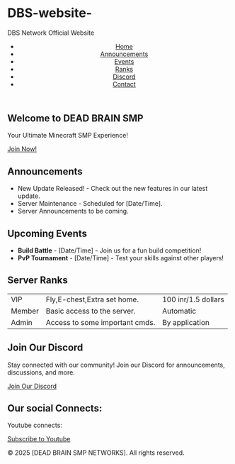 # DBS-website-
DBS Network Official Website 
<!DOCTYPE html>
<html lang="en">
<head>
    <meta charset="UTF-8">
    <meta name="viewport" content="width=device-width, initial-scale=1.0">
    <link rel="stylesheet" href="styles.css">
</head>
<body>
    <header>
        <div class="![image](https://github.com/user-attachments/assets/3ef4ac7f-583f-4fce-acfa-2d5b6abe068d)
"</div>
        <nav>
            <ul>
                <li><a href="#home">Home</a></li>
                <li><a href="#announcements">Announcements</a></li>
                <li><a href="#events">Events</a></li>
                <li><a href="#ranks">Ranks</a></li>
                <li><a href="#discord">Discord</a></li>
                <li><a href="#contact">Contact</a></li>
            </ul>
        </nav>
    </header>
    <section id="home" class="hero">
        <h1>Welcome to DEAD BRAIN SMP</h1>
        <p>Your Ultimate Minecraft SMP Experience!</p>
        <a href="DbsNetwork.aternos" class="join-button">Join Now!</a>
    </section>
    <section id="announcements">
        <h2>Announcements</h2>
        <ul>
            <li><strong></strong> New Update Released! - Check out the new features in our latest update.</li>
            <li><strong></strong> Server Maintenance - Scheduled for [Date/Time].</li>
            <li><strong></strong> Server Announcements to be coming.</li>
        </ul>
    </section>
    <section id="events">
        <h2>Upcoming Events</h2>
        <ul>
            <li><strong>Build Battle</strong> - [Date/Time] - Join us for a fun build competition!</li>
            <li><strong>PvP Tournament</strong> - [Date/Time] - Test your skills against other players!</li>
        </ul>
    </section>
    <section id="ranks">
        <h2>Server Ranks</h2>
        <table>
            <tr>
                <td>VIP</td>
                <td>Fly,E-chest,Extra set home.</td>
                <td>100 inr/1.5 dollars</td>
            </tr>
            <tr>
                <td>Member</td>
                <td>Basic access to the server.</td>
                <td>Automatic</td>
            </tr>
            <tr>
                <td>Admin</td>
                <td>Access to some important cmds.</td>
                <td>By application</td>
            </tr>
        </table>
    </section>
    <section id="discord">
        <h2>Join Our Discord</h2>
        <p>Stay connected with our community! Join our Discord for announcements, discussions, and more.</p>
        <a href="https://discord.gg/w4DSYtrhcJ" class="discord-button">Join Our Discord</a>
    </section>
    <section id="contact">
        <h2>Our social Connects:</h2>
        <p>Youtube connects:</p>
        <a href="https://www.youtube.com/@Deadbrainsmp8" class="connect-button">Subscribe to Youtube</a>
    <footer>
        <p>&copy; 2025 [DEAD BRAIN SMP NETWORKS]. All rights reserved.</p>
    </footer>
</body>
</html>
